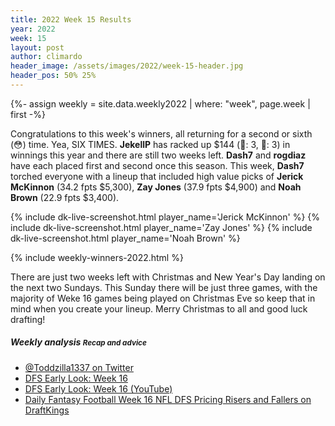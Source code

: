 ```yaml
---
title: 2022 Week 15 Results
year: 2022
week: 15
layout: post
author: climardo
header_image: /assets/images/2022/week-15-header.jpg
header_pos: 50% 25%
---
```

{%- assign weekly = site.data.weekly2022 | where: "week", page.week | first -%}

Congratulations to this week's winners, all returning for a second or sixth (😳) time. Yea, SIX TIMES. **JekellP** has racked up $144 (🥇: 3, 🥈: 3) in winnings this year and there are still two weeks left. **Dash7** and **rogdiaz** have each placed first and second once this season. This week, **Dash7** torched everyone with a lineup that included high value picks of **Jerick McKinnon** (34.2 fpts $5,300), **Zay Jones** (37.9 fpts $4,900) and **Noah Brown** (22.9 fpts $3,400). 

{% include dk-live-screenshot.html player_name='Jerick McKinnon' %}
{% include dk-live-screenshot.html player_name='Zay Jones' %}
{% include dk-live-screenshot.html player_name='Noah Brown' %}

{% include weekly-winners-2022.html %}

There are just two weeks left with Christmas and New Year's Day landing on the next two Sundays. This Sunday there will be just three games, with the majority of Weke 16 games being played on Christmas Eve so keep that in mind when you create your lineup. Merry Christmas to all and good luck drafting!

##### Weekly analysis <small class="text-muted">Recap and advice</small>
- [@Toddzilla1337 on Twitter](https://twitter.com/Toddzilla1337/status/1605323362628247552)
- [DFS Early Look\: Week 16](https://www.fantasypoints.com/nfl/articles/2022/dfs-early-look-week-16#/)
- [DFS Early Look\: Week 16 (YouTube)](https://www.youtube.com/watch?v=ouQk3VtBkP0)
- [Daily Fantasy Football Week 16 NFL DFS Pricing Risers and Fallers on DraftKings](https://www.fantasylabs.com/articles/daily-fantasy-football-week-16-nfl-dfs-pricing-risers-fallers-draftkings/)
